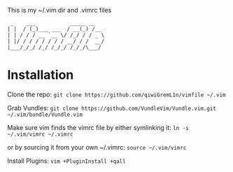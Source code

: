 This is my ~/.vim dir and .vimrc files
```
 _    ___           _____ __   
| |  / (_)___ ___  / __(_) /__ 
| | / / / __ `__ \/ /_/ / / _ \
| |/ / / / / / / / __/ / /  __/
|___/_/_/ /_/ /_/_/ /_/_/\___/ 
```
# Installation
Clone the repo:
`git clone https://github.com/qiwiGremL1n/vimfile ~/.vim`

Grab Vundles:
`git clone https://github.com/VundleVim/Vundle.vim.git ~/.vim/bundle/Vundle.vim`

Make sure vim finds the vimrc file by either symlinking it:
`ln -s ~/.vim/vimrc ~/.vimrc`

or by sourcing it from your own ~/.vimrc:
`source ~/.vim/vimrc`

Install Plugins:
`vim +PluginInstall +qall`

